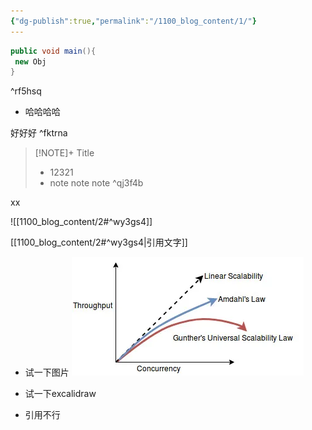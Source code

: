 ```yaml
---
{"dg-publish":true,"permalink":"/1100_blog_content/1/"}
---
```




```java title="xdasd" {main}
public void main(){
 new Obj
}
```

^rf5hsq


-  哈哈哈哈

好好好 ^fktrna


> [!NOTE]+ Title
> - 12321
> - note note note  ^qj3f4b


xx


![[1100_blog_content/2#^wy3gs4]]


[[1100_blog_content/2#^wy3gs4|引用文字]]


- 试一下图片
![20230507-几个定律.png](img/user/999_repository/20230507-%E5%87%A0%E4%B8%AA%E5%AE%9A%E5%BE%8B.png)


- 试一下excalidraw
 - 引用不行